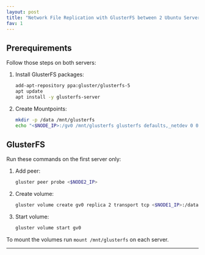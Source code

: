 ```yaml
---
layout: post
title: "Network File Replication with GlusterFS between 2 Ubuntu Servers"
fav: 1
---
```


## Prerequirements
Follow those steps on both servers:

1. Install GlusterFS packages:
   ```bash
   add-apt-repository ppa:gluster/glusterfs-5
   apt update
   apt install -y glusterfs-server
   ```
2. Create Mountpoints:
   ```bash
   mkdir -p /data /mnt/glusterfs
   echo "<$NODE_IP>:/gv0 /mnt/glusterfs glusterfs defaults,_netdev 0 0" >> /etc/fstab
   ```

## GlusterFS
Run these commands on the first server only:

1. Add peer:
   ```bash
   gluster peer probe <$NODE2_IP>
   ```
2. Create volume:
   ```bash
   gluster volume create gv0 replica 2 transport tcp <$NODE1_IP>:/data <$NODE2_IP>:/data force
   ```
3. Start volume:
   ```bash
   gluster volume start gv0
   ```

To mount the volumes run `mount /mnt/glusterfs` on each server.

---
